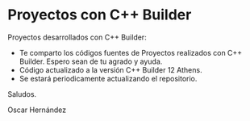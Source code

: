 # Proyectos con C++ Builder
Proyectos desarrollados con C++ Builder:

- Te comparto los códigos fuentes de Proyectos realizados con C++ Builder. Espero sean de tu agrado y ayuda.
- Código actualizado a la versión C++ Builder 12 Athens.
- Se estará periodicamente actualizando el repositorio.

Saludos.

Oscar Hernández
